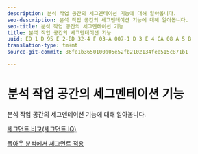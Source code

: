 ```yaml
---
description: 분석 작업 공간의 세그멘테이션 기능에 대해 알아봅니다.
seo-description: 분석 작업 공간의 세그멘테이션 기능에 대해 알아봅니다.
seo-title: 분석 작업 공간의 세그멘테이션 기능
title: 분석 작업 공간의 세그멘테이션 기능
uuid: ED 1 D 95 E 2-BD 32-4 F 03-A 007-1 D 3 E 4 CA 08 A 5 B
translation-type: tm+mt
source-git-commit: 86fe1b3650100a05e52fb2102134fee515c871b1

---
```



# 분석 작업 공간의 세그멘테이션 기능

분석 작업 공간의 세그멘테이션 기능에 대해 알아봅니다.

[세그먼트 비교(세그먼트 IQ)](https://marketing.adobe.com/resources/help/en_US/analytics/analysis-workspace/segment-comparison.html)

[폴아웃 분석에서 세그먼트 적용](https://marketing.adobe.com/resources/help/en_US/analytics/analysis-workspace/compare-segments-fallout.html)

